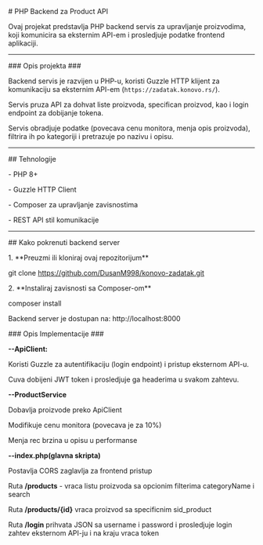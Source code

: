 \# PHP Backend za Product API



Ovaj projekat predstavlja PHP backend servis za upravljanje proizvodima, koji komunicira sa eksternim API-em i prosledjuje podatke frontend aplikaciji.



---



\### Opis projekta ###



Backend servis je razvijen u PHP-u, koristi Guzzle HTTP klijent za komunikaciju sa eksternim API-em (`https://zadatak.konovo.rs/`).  

Servis pruza API za dohvat liste proizvoda, specifican proizvod, kao i login endpoint za dobijanje tokena.  

Servis obradjuje podatke (povecava cenu monitora, menja opis proizvoda), filtrira ih po kategoriji i pretrazuje po nazivu i opisu.



---



\## Tehnologije



\- PHP 8+

\- Guzzle HTTP Client

\- Composer za upravljanje zavisnostima

\- REST API stil komunikacije



---



\## Kako pokrenuti backend server



1\. \*\*Preuzmi ili kloniraj ovaj repozitorijum\*\*



git clone https://github.com/DusanM998/konovo-zadatak.git



2\. \*\*Instaliraj zavisnosti sa Composer-om\*\*



composer install



Backend server je dostupan na: http://localhost:8000



\### Opis Implementacije ###



**--ApiClient:**

Koristi Guzzle za autentifikaciju (login endpoint) i pristup eksternom API-u.

Cuva dobijeni JWT token i prosledjuje ga headerima u svakom zahtevu.



**--ProductService**

Dobavlja proizvode preko ApiClient

Modifikuje cenu monitora (povecava je za 10%)

Menja rec brzina u opisu u performanse



**--index.php(glavna skripta)**

Postavlja CORS zaglavlja za frontend pristup

Ruta **/products** - vraca listu proizvoda sa opcionim filterima categoryName i search

Ruta **/products/{id}** vraca proizvod sa specificnim sid\_product

Ruta **/login** prihvata JSON sa username i password i prosledjuje login zahtev eksternom API-ju i na kraju vraca token


